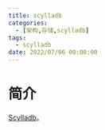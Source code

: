 ```yaml
---
title: scylladb
categories: 
  - [架构,存储,scylladb]
tags:
  - scylladb
date: 2022/07/06 00:00:00
---
```


# 简介

[Scylladb](https://www.scylladb.com/)。